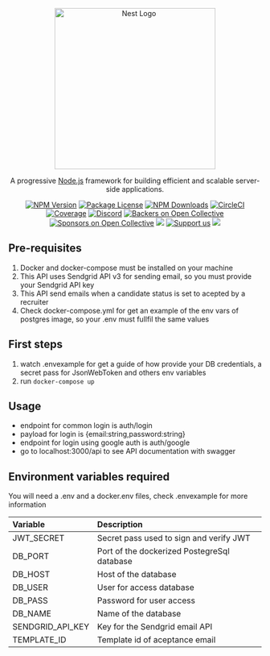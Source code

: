 <p align="center">
  <a href="http://nestjs.com/" target="blank"><img src="https://nestjs.com/img/logo_text.svg" width="320" alt="Nest Logo" /></a>
</p>

[circleci-image]: https://img.shields.io/circleci/build/github/nestjs/nest/master?token=abc123def456
[circleci-url]: https://circleci.com/gh/nestjs/nest

  <p align="center">A progressive <a href="http://nodejs.org" target="_blank">Node.js</a> framework for building efficient and scalable server-side applications.</p>
    <p align="center">
<a href="https://www.npmjs.com/~nestjscore" target="_blank"><img src="https://img.shields.io/npm/v/@nestjs/core.svg" alt="NPM Version" /></a>
<a href="https://www.npmjs.com/~nestjscore" target="_blank"><img src="https://img.shields.io/npm/l/@nestjs/core.svg" alt="Package License" /></a>
<a href="https://www.npmjs.com/~nestjscore" target="_blank"><img src="https://img.shields.io/npm/dm/@nestjs/common.svg" alt="NPM Downloads" /></a>
<a href="https://circleci.com/gh/nestjs/nest" target="_blank"><img src="https://img.shields.io/circleci/build/github/nestjs/nest/master" alt="CircleCI" /></a>
<a href="https://coveralls.io/github/nestjs/nest?branch=master" target="_blank"><img src="https://coveralls.io/repos/github/nestjs/nest/badge.svg?branch=master#9" alt="Coverage" /></a>
<a href="https://discord.gg/G7Qnnhy" target="_blank"><img src="https://img.shields.io/badge/discord-online-brightgreen.svg" alt="Discord"/></a>
<a href="https://opencollective.com/nest#backer" target="_blank"><img src="https://opencollective.com/nest/backers/badge.svg" alt="Backers on Open Collective" /></a>
<a href="https://opencollective.com/nest#sponsor" target="_blank"><img src="https://opencollective.com/nest/sponsors/badge.svg" alt="Sponsors on Open Collective" /></a>
  <a href="https://paypal.me/kamilmysliwiec" target="_blank"><img src="https://img.shields.io/badge/Donate-PayPal-ff3f59.svg"/></a>
    <a href="https://opencollective.com/nest#sponsor"  target="_blank"><img src="https://img.shields.io/badge/Support%20us-Open%20Collective-41B883.svg" alt="Support us"></a>
  <a href="https://twitter.com/nestframework" target="_blank"><img src="https://img.shields.io/twitter/follow/nestframework.svg?style=social&label=Follow"></a>
</p>
  <!--[![Backers on Open Collective](https://opencollective.com/nest/backers/badge.svg)](https://opencollective.com/nest#backer)
  [![Sponsors on Open Collective](https://opencollective.com/nest/sponsors/badge.svg)](https://opencollective.com/nest#sponsor)-->

## Pre-requisites

1. Docker and docker-compose must be installed on your machine
2. This API uses Sendgrid API v3 for sending email, so you must provide your Sendgrid API key
3. This API send emails when a candidate status is set to acepted by a recruiter
4. Check docker-compose.yml for get an example of the env vars of postgres image, so your .env must fullfil the same values

## First steps

1. watch .envexample for get a guide of how provide your DB credentials, a secret pass for JsonWebToken and others env variables
2. run `docker-compose up`

## Usage

- endpoint for common login is auth/login
- payload for login is {email:string,password:string}
- endpoint for login using google auth is auth/google
- go to localhost:3000/api to see API documentation with swagger

## Environment variables required

You will need a .env and a docker.env files, check .envexample for more information

| Variable                  | Description                                                |
| :------------------------ | :--------------------------------------------------------- |
| JWT_SECRET                | Secret pass used to sign and verify JWT                    |
| DB_PORT                   | Port of the dockerized PostegreSql database                |
| DB_HOST                   | Host of the database                                       |
| DB_USER                   | User for access database                                   |
| DB_PASS                   | Password for user access                                   |
| DB_NAME                   | Name of the database                                       |
| SENDGRID_API_KEY          | Key for the Sendgrid email API                             |
| TEMPLATE_ID               | Template id of aceptance email                             |


